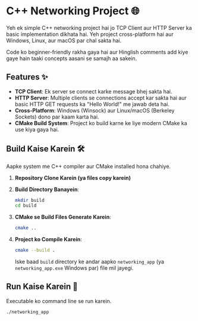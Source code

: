 # C++ Networking Project 🌐

Yeh ek simple C++ networking project hai jo TCP Client aur HTTP Server ka basic implementation dikhata hai. Yeh project cross-platform hai aur Windows, Linux, aur macOS par chal sakta hai.

Code ko beginner-friendly rakha gaya hai aur Hinglish comments add kiye gaye hain taaki concepts aasani se samajh aa sakein.

## Features ✨

* **TCP Client**: Ek server se connect karke message bhej sakta hai.
* **HTTP Server**: Multiple clients se connections accept kar sakta hai aur basic HTTP GET requests ka "Hello World!" me jawab deta hai.
* **Cross-Platform**: Windows (Winsock) aur Linux/macOS (Berkeley Sockets) dono par kaam karta hai.
* **CMake Build System**: Project ko build karne ke liye modern CMake ka use kiya gaya hai.

## Build Kaise Karein 🛠️

Aapke system me C++ compiler aur CMake installed hona chahiye.

1.  **Repository Clone Karein (ya files copy karein)**
2.  **Build Directory Banayein**:
    ```bash
    mkdir build
    cd build
    ```
3.  **CMake se Build Files Generate Karein**:
    ```bash
    cmake ..
    ```
4.  **Project ko Compile Karein**:
    ```bash
    cmake --build .
    ```

    Iske baad `build` directory ke andar aapko `networking_app` (ya `networking_app.exe` Windows par) file mil jayegi.

## Run Kaise Karein 🚀

Executable ko command line se run karein.

```bash
./networking_app